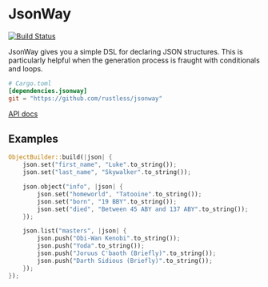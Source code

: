 # JsonWay

[![Build Status](https://travis-ci.org/rustless/jsonway.svg?branch=master)](https://travis-ci.org/rustless/jsonway)

JsonWay gives you a simple DSL for declaring JSON structures. This is particularly helpful when the generation process is fraught with conditionals and loops.

```toml
# Cargo.toml
[dependencies.jsonway]
git = "https://github.com/rustless/jsonway"
```

[API docs](http://jsonway.rustless.org/doc/jsonway/)

## Examples

``` rust
ObjectBuilder::build(|json| {
    json.set("first_name", "Luke".to_string()); 
    json.set("last_name", "Skywalker".to_string());

    json.object("info", |json| {
        json.set("homeworld", "Tatooine".to_string());
        json.set("born", "19 BBY".to_string());
        json.set("died", "Between 45 ABY and 137 ABY".to_string());
    });

    json.list("masters", |json| {
        json.push("Obi-Wan Kenobi".to_string());
        json.push("Yoda".to_string());
        json.push("Joruus C'baoth (Briefly)".to_string());
        json.push("Darth Sidious (Briefly)".to_string());
    });
});
```